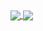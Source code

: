 <!--- пог ---!>

<a href="https://llukk.carrd.co/" target="_blank">
  <div>
    <img align="center" src="https://github-readme-stats.vercel.app/api?username=LuK050&count_private=true&show_icons=true&theme=dark&text_color=ededed&icon_color=ededed&hide_border=true&disable_animations=true&line_height=27&cache_seconds=300&hide_title=true" />
    <img align="center" src="https://github-readme-stats.vercel.app/api/top-langs/?username=LuK050&count_private=true&langs_count=3&theme=dark&text_color=ededed&card_width=220&hide_border=true&hide_title=true&cache_seconds=300" />
  </div>
</a>
  

